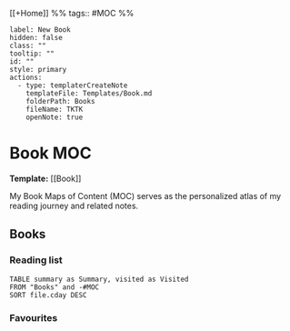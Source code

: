 [[+Home]] %% tags:: #MOC %% 

```meta-bind-button
label: New Book
hidden: false
class: ""
tooltip: ""
id: ""
style: primary
actions:
  - type: templaterCreateNote
    templateFile: Templates/Book.md
    folderPath: Books
    fileName: TKTK
    openNote: true

```

# Book MOC

**Template:** [[Book]]

My Book Maps of Content (MOC) serves as the personalized atlas of my reading journey and related notes.

## Books

### Reading list

```dataview
TABLE summary as Summary, visited as Visited
FROM "Books" and -#MOC
SORT file.cday DESC
```

### Favourites